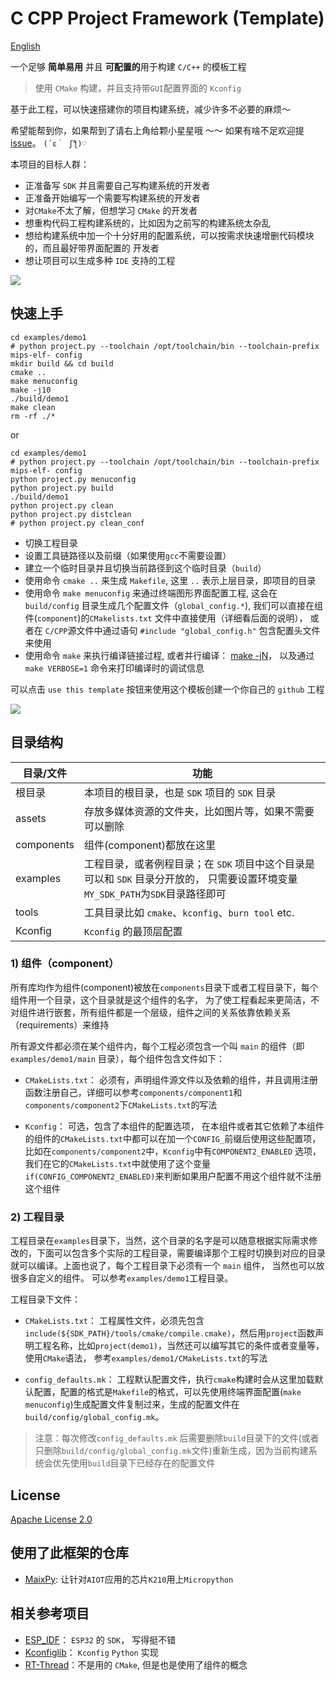 C CPP Project Framework (Template)
===================

[English](./README.md)

一个足够 **简单易用** 并且 **可配置的**用于构建 `C/C++` 的模板工程
> 使用 `CMake` 构建，并且支持带`GUI`配置界面的 `Kconfig`

基于此工程，可以快速搭建你的项目构建系统，减少许多不必要的麻烦～

希望能帮到你，如果帮到了请右上角给颗小星星哦  ～～ 如果有啥不足欢迎提 [issue](https://github.com/Neutree/c_cpp_project_framework/issues/new)。  `(´ε｀ ʃƪ)♡`

本项目的目标人群：

* 正准备写 `SDK` 并且需要自己写构建系统的开发者
* 正准备开始编写一个需要写构建系统的开发者
* 对`CMake`不太了解，但想学习 `CMake` 的开发者
* 想重构代码工程构建系统的，比如因为之前写的构建系统太杂乱
* 想给构建系统中加一个十分好用的配置系统，可以按需求快速增删代码模块的，而且最好带界面配置的 开发者
* 想让项目可以生成多种 `IDE` 支持的工程


![](assets/image/build.gif)


## 快速上手

```
cd examples/demo1
# python project.py --toolchain /opt/toolchain/bin --toolchain-prefix mips-elf- config
mkdir build && cd build
cmake ..
make menuconfig
make -j10
./build/demo1
make clean
rm -rf ./*
```

or

```
cd examples/demo1
# python project.py --toolchain /opt/toolchain/bin --toolchain-prefix mips-elf- config
python project.py menuconfig
python project.py build
./build/demo1
python project.py clean
python project.py distclean
# python project.py clean_conf
```

* 切换工程目录
* 设置工具链路径以及前缀（如果使用`gcc`不需要设置）
* 建立一个临时目录并且切换当前路径到这个临时目录（`build`）
* 使用命令 `cmake ..` 来生成 `Makefile`, 这里 `..` 表示上层目录，即项目的目录
* 使用命令 `make menuconfig` 来通过终端图形界面配置工程, 这会在 `build/config` 目录生成几个配置文件（`global_config.*`), 我们可以直接在组件(`component`)的`CMakelists.txt` 文件中直接使用（详细看后面的说明）， 或者在 `C/CPP`源文件中通过语句 `#include "global_config.h"` 包含配置头文件来使用
* 使用命令 `make` 来执行编译链接过程, 或者并行编译： [make -jN](http://www.gnu.org/software/make/manual/make.html#Parallel)， 以及通过 `make VERBOSE=1` 命令来打印编译时的调试信息

可以点击 `use this template` 按钮来使用这个模板创建一个你自己的 `github` 工程

![](assets/image/use_template.png)


## 目录结构

| 目录/文件       | 功能 |
| -------------- | -------- |
| 根目录          | 本项目的根目录，也是 `SDK` 项目的 `SDK` 目录|
| assets         | 存放多媒体资源的文件夹，比如图片等，如果不需要可以删除 |
| components     | 组件(component)都放在这里 |
| examples       | 工程目录，或者例程目录；在 `SDK` 项目中这个目录是可以和 `SDK` 目录分开放的， 只需要设置环境变量`MY_SDK_PATH`为`SDK`目录路径即可 |
| tools          | 工具目录比如 `cmake`、`kconfig`、`burn tool` etc. |
| Kconfig        | `Kconfig` 的最顶层配置 |

### 1) 组件（component）

所有库均作为组件(component)被放在`components`目录下或者工程目录下，每个组件用一个目录，这个目录就是这个组件的名字， 为了使工程看起来更简洁，不对组件进行嵌套，所有组件都是一个层级，组件之间的关系依靠依赖关系（requirements）来维持

所有源文件都必须在某个组件内，每个工程必须包含一个叫 `main` 的组件（即`examples/demo1/main` 目录），每个组件包含文件如下：

* `CMakeLists.txt`： 必须有，声明组件源文件以及依赖的组件，并且调用注册函数注册自己，详细可以参考`components/component1`和`components/component2`下`CMakeLists.txt`的写法

* `Kconfig`： 可选，包含了本组件的配置选项， 在本组件或者其它依赖了本组件的组件的`CMakeLists.txt`中都可以在加一个`CONFIG_`前缀后使用这些配置项，比如在`components/component2`中，`Kconfig`中有`COMPONENT2_ENABLED` 选项，我们在它的`CMakeLists.txt`中就使用了这个变量`if(CONFIG_COMPONENT2_ENABLED)`来判断如果用户配置不用这个组件就不注册这个组件

### 2) 工程目录

工程目录在`examples`目录下，当然，这个目录的名字是可以随意根据实际需求修改的，下面可以包含多个实际的工程目录，需要编译那个工程时切换到对应的目录就可以编译。上面也说了，每个工程目录下必须有一个 `main` 组件， 当然也可以放很多自定义的组件。 可以参考`examples/demo1`工程目录。

工程目录下文件：

* `CMakeLists.txt`： 工程属性文件，必须先包含`include(${SDK_PATH}/tools/cmake/compile.cmake)`，然后用`project`函数声明工程名称，比如`project(demo1)`，当然还可以编写其它的条件或者变量等，使用`CMake`语法， 参考`examples/demo1/CMakeLists.txt`的写法

* `config_defaults.mk`： 工程默认配置文件，执行`cmake`构建时会从这里加载默认配置，配置的格式是`Makefile`的格式，可以先使用终端界面配置(`make menuconfig`)生成配置文件复制过来，生成的配置文件在`build/config/global_config.mk`。
> 注意：每次修改`config_defaults.mk` 后需要删除`build`目录下的文件(或者只删除`build/config/global_config.mk`文件)重新生成，因为当前构建系统会优先使用`build`目录下已经存在的配置文件




## License

[Apache License 2.0](./LICENSE)


## 使用了此框架的仓库

* [MaixPy](https://github.com/sipeed/MaixPy/): 让针对`AIOT`应用的芯片`K210`用上`Micropython`


## 相关参考项目

* [ESP_IDF](https://github.com/espressif/esp-idf)： `ESP32` 的 `SDK`， 写得挺不错
* [Kconfiglib](https://github.com/ulfalizer/Kconfiglib)： `Kconfig` `Python` 实现
* [RT-Thread](https://github.com/RT-Thread/rt-thread)：不是用的 `CMake`, 但是也是使用了组件的概念

